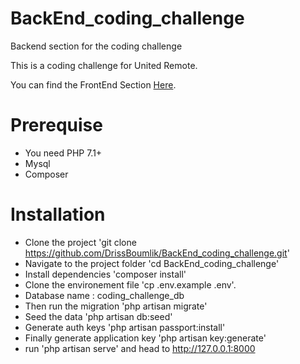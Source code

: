 # BackEnd_coding_challenge
Backend section for the coding challenge

This is a coding challenge for United Remote.

You can find the FrontEnd Section [Here](https://github.com/drissboumlik/FrontEnd_coding_challenge).

# Prerequise

* You need PHP 7.1+
* Mysql
* Composer

# Installation

* Clone the project 'git clone https://github.com/DrissBoumlik/BackEnd_coding_challenge.git'
* Navigate to the project folder  'cd BackEnd_coding_challenge'
* Install dependencies 'composer install'
* Clone the environement file 'cp .env.example .env'.
* Database name : coding_challenge_db
* Then run the migration 'php artisan migrate'
* Seed the data 'php artisan db:seed'
* Generate auth keys 'php artisan passport:install'
* Finally generate application key 'php artisan key:generate'
* run 'php artisan serve' and head to http://127.0.0.1:8000
